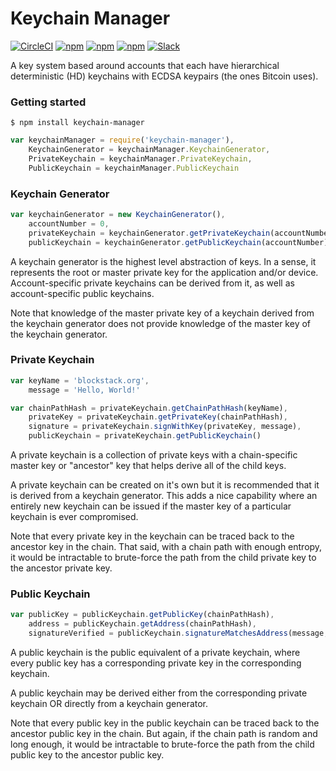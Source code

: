# Keychain Manager

[![CircleCI](https://img.shields.io/circleci/project/blockstack/keychain-manager.svg)](https://circleci.com/gh/blockstack/keychain-manager/tree/master)
[![npm](https://img.shields.io/npm/v/keychain-manager.svg)](https://www.npmjs.com/package/keychain-manager)
[![npm](https://img.shields.io/npm/dm/keychain-manager.svg)](https://www.npmjs.com/package/keychain-manager)
[![npm](https://img.shields.io/npm/l/keychain-manager.svg)](https://www.npmjs.com/package/keychain-manager)
[![Slack](http://slack.blockstack.org/badge.svg)](http://slack.blockstack.org/)

A key system based around accounts that each have hierarchical deterministic (HD) keychains with ECDSA keypairs (the ones Bitcoin uses).

### Getting started

```
$ npm install keychain-manager
```

```js
var keychainManager = require('keychain-manager'),
    KeychainGenerator = keychainManager.KeychainGenerator,
    PrivateKeychain = keychainManager.PrivateKeychain,
    PublicKeychain = keychainManager.PublicKeychain
```

### Keychain Generator

```js
var keychainGenerator = new KeychainGenerator(),
    accountNumber = 0,
    privateKeychain = keychainGenerator.getPrivateKeychain(accountNumber),
    publicKeychain = keychainGenerator.getPublicKeychain(accountNumber)
```

A keychain generator is the highest level abstraction of keys. In a sense, it represents the root or master private key for the application and/or device. Account-specific private keychains can be derived from it, as well as account-specific public keychains.

Note that knowledge of the master private key of a keychain derived from the keychain generator does not provide knowledge of the master key of the keychain generator.


### Private Keychain

```js
var keyName = 'blockstack.org',
    message = 'Hello, World!'

var chainPathHash = privateKeychain.getChainPathHash(keyName),
    privateKey = privateKeychain.getPrivateKey(chainPathHash),
    signature = privateKeychain.signWithKey(privateKey, message),
    publicKeychain = privateKeychain.getPublicKeychain()
```

A private keychain is a collection of private keys with a chain-specific master key or "ancestor" key that helps derive all of the child keys.

A private keychain can be created on it's own but it is recommended that it is derived from a keychain generator. This adds a nice capability where an entirely new keychain can be issued if the master key of a particular keychain is ever compromised.

Note that every private key in the keychain can be traced back to the ancestor key in the chain. That said, with a chain path with enough entropy, it would be intractable to brute-force the path from the child private key to the ancestor private key.

### Public Keychain

```js
var publicKey = publicKeychain.getPublicKey(chainPathHash),
    address = publicKeychain.getAddress(chainPathHash),
    signatureVerified = publicKeychain.signatureMatchesAddress(message, signature, address)
```

A public keychain is the public equivalent of a private keychain, where every public key has a corresponding private key in the corresponding keychain.

A public keychain may be derived either from the corresponding private keychain OR directly from a keychain generator.

Note that every public key in the public keychain can be traced back to the ancestor public key in the chain. But again, if the chain path is random and long enough, it would be intractable to brute-force the path from the child public key to the ancestor public key.
